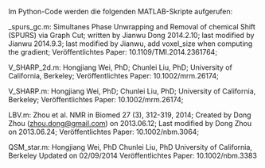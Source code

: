Im Python-Code werden die folgenden MATLAB-Skripte aufgerufen:

_spurs_gc.m:
Simultanes Phase Unwrapping and Removal of chemical Shift (SPURS) via Graph Cut;
written by Jianwu Dong  2014.2.10;
last modified by Jianwu 2014.9.3; 
last modified by Jianwu, add voxel_size when computing the gradient;
Veröffentlichtes Paper: 10.1109/TMI.2014.2361764; 


V_SHARP_2d.m:
Hongjiang Wei, PhD;
Chunlei Liu, PhD;
University of California, Berkeley;
Veröffentlichtes Paper: 10.1002/mrm.26174;


V_SHARP.m:
Hongjiang Wei, PhD;
Chunlei Liu, PhD;
University of California, Berkeley;
Veröffentlichtes Paper: 10.1002/mrm.26174;


LBV.m:
Zhou et al. NMR in Biomed 27 (3), 312-319, 2014;
Created by Dong Zhou (zhou.dong@gmail.com) on 2013.06.12;
Last modified by Dong Zhou on 2013.06.24;
Veröffentlichtes Paper: 10.1002/nbm.3064;


QSM_star.m:
Hongjiang Wei, PhD
Chunlei Liu, PhD
University of California, Berkeley
Updated on 02/09/2014
Veröffentlichtes Paper: 10.1002/nbm.3383
